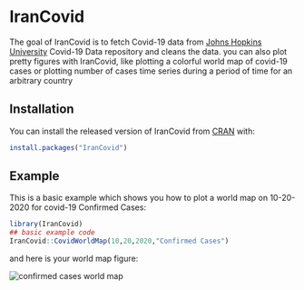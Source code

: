 
# IranCovid

<!-- badges: start -->
<!-- badges: end -->

The goal of IranCovid is to fetch Covid-19 data from [Johns Hopkins University](https://github.com/CSSEGISandData/COVID-19) Covid-19 Data repository and cleans the data.
you can also plot pretty figures with IranCovid, like plotting a colorful world map of covid-19 cases or plotting number of cases time series during a period of time for an arbitrary country

## Installation

You can install the released version of IranCovid from [CRAN](https://CRAN.R-project.org) with:

``` r
install.packages("IranCovid")
```

## Example

This is a basic example which shows you how to plot a world map on 10-20-2020 for covid-19 Confirmed Cases:

``` r
library(IranCovid)
## basic example code
IranCovid::CovidWorldMap(10,20,2020,"Confirmed Cases")
```
and here is your world map figure:

![confirmed cases world map]("https://github.com/pariyamd/IranCovid/blob/master/confirmed.png")

